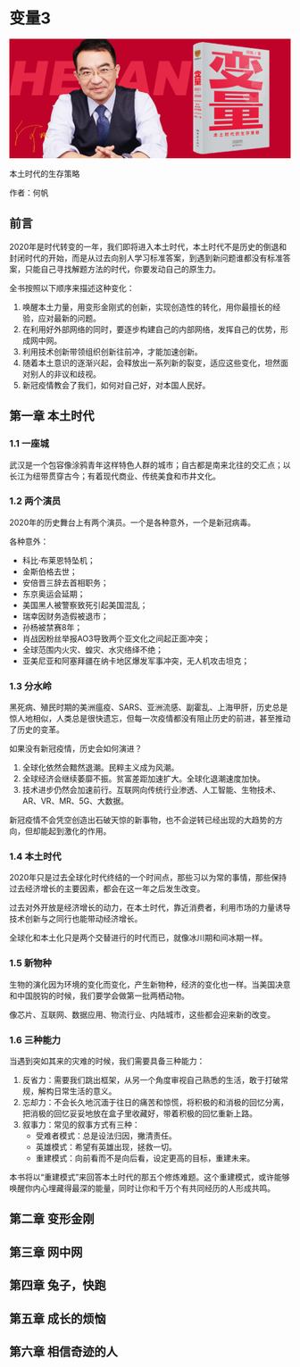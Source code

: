 变量3
==========================

![变量3](contents/wx-cover-235-1.png)

本土时代的生存策略

作者：何帆

前言
--------------------------

2020年是时代转变的一年，我们即将进入本土时代，本土时代不是历史的倒退和封闭时代的开始，而是从过去向别人学习标准答案，到遇到新问题谁都没有标准答案，只能自己寻找解题方法的时代，你要发动自己的原生力。

全书按照以下顺序来描述这种变化：

1. 唤醒本土力量，用变形金刚式的创新，实现创造性的转化，用你最擅长的经验，应对最新的问题。
2. 在利用好外部网络的同时，要逐步构建自己的内部网络，发挥自己的优势，形成网中网。
3. 利用技术创新带领组织创新往前冲，才能加速创新。
4. 随着本土意识的逐渐兴起，会释放出一系列新的裂变，适应这些变化，坦然面对别人的非议和歧视。
5. 新冠疫情教会了我们，如何对自己好，对本国人民好。

第一章 本土时代
--------------------------

### 1.1 一座城

武汉是一个包容像涂鸦青年这样特色人群的城市；自古都是南来北往的交汇点；以长江为纽带贯穿古今；有着现代商业、传统美食和市井文化。

### 1.2 两个演员

2020年的历史舞台上有两个演员。一个是各种意外，一个是新冠病毒。

各种意外：

- 科比·布莱恩特坠机；
- 金斯伯格去世；
- 安倍晋三辞去首相职务；
- 东京奥运会延期；
- 美国黑人被警察致死引起美国混乱；
- 瑞幸因财务造假被退市；
- 孙杨被禁赛8年；
- 肖战因粉丝举报AO3导致两个亚文化之间起正面冲突；
- 全球范围内火灾、蝗灾、水灾络绎不绝；
- 亚美尼亚和阿塞拜疆在纳卡地区爆发军事冲突，无人机攻击坦克；

### 1.3 分水岭

黑死病、殖民时期的美洲瘟疫、SARS、亚洲流感、副霍乱、上海甲肝，历史总是惊人地相似，人类总是很快遗忘，但每一次疫情都没有阻止历史的前进，甚至推动了历史的变革。

如果没有新冠疫情，历史会如何演进？

1. 全球化依然会黯然退潮。民粹主义成为风潮。
2. 全球经济会继续萎靡不振。贫富差距加速扩大。全球化退潮速度加快。
3. 技术进步仍然会加速前行。互联网向传统行业渗透、人工智能、生物技术、AR、VR、MR、5G、大数据。

新冠疫情不会凭空创造出石破天惊的新事物，也不会逆转已经出现的大趋势的方向，但却能起到激化的作用。

### 1.4 本土时代

2020年只是过去全球化时代终结的一个时间点，那些习以为常的事情，那些保持过去经济增长的主要因素，都会在这一年之后发生改变。

过去对外开放是经济增长的动力，在本土时代，靠近消费者，利用市场的力量诱导技术创新与之同行也能带动经济增长。

全球化和本土化只是两个交替进行的时代而已，就像冰川期和间冰期一样。

### 1.5 新物种

生物的演化因为环境的变化而变化，产生新物种，经济的变化也一样。当美国决意和中国脱钩的时候，我们要学会做第一批两栖动物。

像芯片、互联网、数据应用、物流行业、内陆城市，这些都会迎来新的改变。

### 1.6 三种能力

当遇到突如其来的灾难的时候，我们需要具备三种能力：

1. 反省力：需要我们跳出框架，从另一个角度审视自己熟悉的生活，敢于打破常规，解构日常生活的意义。
2. 忘却力：不会长久地沉湎于往日的痛苦和惊慌，将积极的和消极的回忆分离，把消极的回忆妥妥地放在盒子里收藏好，带着积极的回忆重新上路。
3. 叙事力：常见的叙事方式有三种：
    - 受难者模式：总是设法归因，撇清责任。
    - 英雄模式：希望有英雄出现，拯救一切。
    - 重建模式：向前看而不是向后看，设定更高的目标，重建未来。

本书将以“重建模式”来回答本土时代的那五个修炼难题。这个重建模式，或许能够唤醒你内心埋藏得最深的能量，同时让你和千万个有共同经历的人形成共鸣。

第二章 变形金刚
--------------------------

第三章 网中网
--------------------------

第四章 兔子，快跑
--------------------------

第五章 成长的烦恼
--------------------------

第六章 相信奇迹的人
--------------------------
